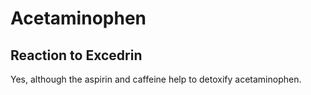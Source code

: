 # Acetaminophen

## Reaction to Excedrin
Yes, although the aspirin and caffeine help to detoxify acetaminophen.